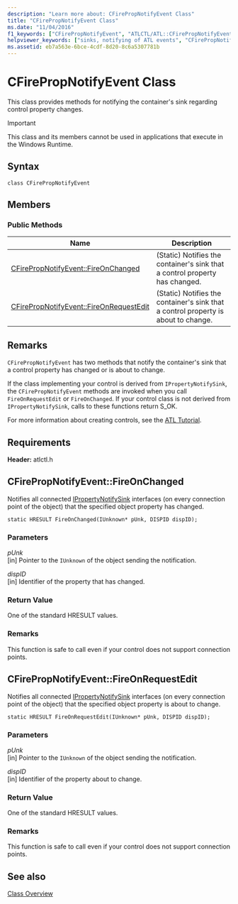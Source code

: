```yaml
---
description: "Learn more about: CFirePropNotifyEvent Class"
title: "CFirePropNotifyEvent Class"
ms.date: "11/04/2016"
f1_keywords: ["CFirePropNotifyEvent", "ATLCTL/ATL::CFirePropNotifyEvent", "ATLCTL/ATL::CFirePropNotifyEvent::FireOnChanged", "ATLCTL/ATL::CFirePropNotifyEvent::FireOnRequestEdit"]
helpviewer_keywords: ["sinks, notifying of ATL events", "CFirePropNotifyEvent class", "connection points [C++], notifying of events"]
ms.assetid: eb7a563e-6bce-4cdf-8d20-8c6a5307781b
---
```

# CFirePropNotifyEvent Class

This class provides methods for notifying the container's sink regarding control property changes.

> [!IMPORTANT]
> This class and its members cannot be used in applications that execute in the Windows Runtime.

## Syntax

```
class CFirePropNotifyEvent
```

## Members

### Public Methods

|Name|Description|
|----------|-----------------|
|[CFirePropNotifyEvent::FireOnChanged](#fireonchanged)|(Static) Notifies the container's sink that a control property has changed.|
|[CFirePropNotifyEvent::FireOnRequestEdit](#fireonrequestedit)|(Static) Notifies the container's sink that a control property is about to change.|

## Remarks

`CFirePropNotifyEvent` has two methods that notify the container's sink that a control property has changed or is about to change.

If the class implementing your control is derived from `IPropertyNotifySink`, the `CFirePropNotifyEvent` methods are invoked when you call `FireOnRequestEdit` or `FireOnChanged`. If your control class is not derived from `IPropertyNotifySink`, calls to these functions return S_OK.

For more information about creating controls, see the [ATL Tutorial](../../atl/active-template-library-atl-tutorial.md).

## Requirements

**Header:** atlctl.h

## <a name="fireonchanged"></a> CFirePropNotifyEvent::FireOnChanged

Notifies all connected [IPropertyNotifySink](/windows/win32/api/ocidl/nn-ocidl-ipropertynotifysink) interfaces (on every connection point of the object) that the specified object property has changed.

```
static HRESULT FireOnChanged(IUnknown* pUnk, DISPID dispID);
```

### Parameters

*pUnk*<br/>
[in] Pointer to the `IUnknown` of the object sending the notification.

*dispID*<br/>
[in] Identifier of the property that has changed.

### Return Value

One of the standard HRESULT values.

### Remarks

This function is safe to call even if your control does not support connection points.

## <a name="fireonrequestedit"></a> CFirePropNotifyEvent::FireOnRequestEdit

Notifies all connected [IPropertyNotifySink](/windows/win32/api/ocidl/nn-ocidl-ipropertynotifysink) interfaces (on every connection point of the object) that the specified object property is about to change.

```
static HRESULT FireOnRequestEdit(IUnknown* pUnk, DISPID dispID);
```

### Parameters

*pUnk*<br/>
[in] Pointer to the `IUnknown` of the object sending the notification.

*dispID*<br/>
[in] Identifier of the property about to change.

### Return Value

One of the standard HRESULT values.

### Remarks

This function is safe to call even if your control does not support connection points.

## See also

[Class Overview](../../atl/atl-class-overview.md)
